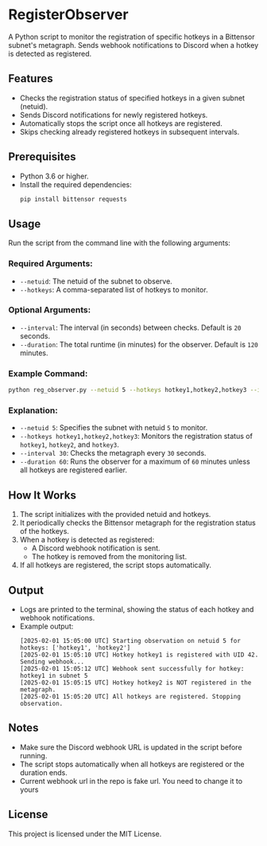 # RegisterObserver

A Python script to monitor the registration of specific hotkeys in a Bittensor subnet's metagraph. Sends webhook notifications to Discord when a hotkey is detected as registered.

## Features
- Checks the registration status of specified hotkeys in a given subnet (netuid).
- Sends Discord notifications for newly registered hotkeys.
- Automatically stops the script once all hotkeys are registered.
- Skips checking already registered hotkeys in subsequent intervals.

## Prerequisites
- Python 3.6 or higher.
- Install the required dependencies:
  ```bash
  pip install bittensor requests
  ```

## Usage
Run the script from the command line with the following arguments:

### Required Arguments:
- `--netuid`: The netuid of the subnet to observe.
- `--hotkeys`: A comma-separated list of hotkeys to monitor.

### Optional Arguments:
- `--interval`: The interval (in seconds) between checks. Default is `20` seconds.
- `--duration`: The total runtime (in minutes) for the observer. Default is `120` minutes.

### Example Command:
```bash
python reg_observer.py --netuid 5 --hotkeys hotkey1,hotkey2,hotkey3 --interval 30 --duration 60
```

### Explanation:
- `--netuid 5`: Specifies the subnet with netuid `5` to monitor.
- `--hotkeys hotkey1,hotkey2,hotkey3`: Monitors the registration status of `hotkey1`, `hotkey2`, and `hotkey3`.
- `--interval 30`: Checks the metagraph every `30` seconds.
- `--duration 60`: Runs the observer for a maximum of `60` minutes unless all hotkeys are registered earlier.

## How It Works
1. The script initializes with the provided netuid and hotkeys.
2. It periodically checks the Bittensor metagraph for the registration status of the hotkeys.
3. When a hotkey is detected as registered:
   - A Discord webhook notification is sent.
   - The hotkey is removed from the monitoring list.
4. If all hotkeys are registered, the script stops automatically.

## Output
- Logs are printed to the terminal, showing the status of each hotkey and webhook notifications.
- Example output:
  ```plaintext
  [2025-02-01 15:05:00 UTC] Starting observation on netuid 5 for hotkeys: ['hotkey1', 'hotkey2']
  [2025-02-01 15:05:10 UTC] Hotkey hotkey1 is registered with UID 42. Sending webhook...
  [2025-02-01 15:05:12 UTC] Webhook sent successfully for hotkey: hotkey1 in subnet 5
  [2025-02-01 15:05:15 UTC] Hotkey hotkey2 is NOT registered in the metagraph.
  [2025-02-01 15:05:20 UTC] All hotkeys are registered. Stopping observation.
  ```

## Notes
- Make sure the Discord webhook URL is updated in the script before running.
- The script stops automatically when all hotkeys are registered or the duration ends.
- Current webhook url in the repo is fake url. You need to change it to yours

## License
This project is licensed under the MIT License.